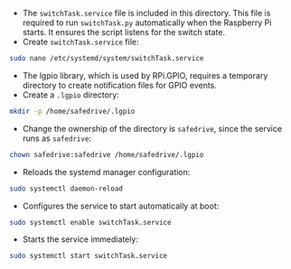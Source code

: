 
- The `switchTask.service` file is included in this directory. This file is required to run `switchTask.py` automatically when the Raspberry Pi starts. It ensures the script listens for the switch state.
- Create `switchTask.service` file:

```sh
sudo nano /etc/systemd/system/switchTask.service
```

- The lgpio library, which is used by RPi.GPIO, requires a temporary directory to create notification files for GPIO events.
- Create a `.lgpio` directory:

```sh
mkdir -p /home/safedrive/.lgpio
```

- Change the ownership of the directory is `safedrive`, since the service runs as `safedrive`:

```sh
chown safedrive:safedrive /home/safedrive/.lgpio
```

- Reloads the systemd manager configuration:

```sh
sudo systemctl daemon-reload
```

- Configures the service to start automatically at boot:

```sh
sudo systemctl enable switchTask.service
```

- Starts the service immediately:

```sh
sudo systemctl start switchTask.service
```

